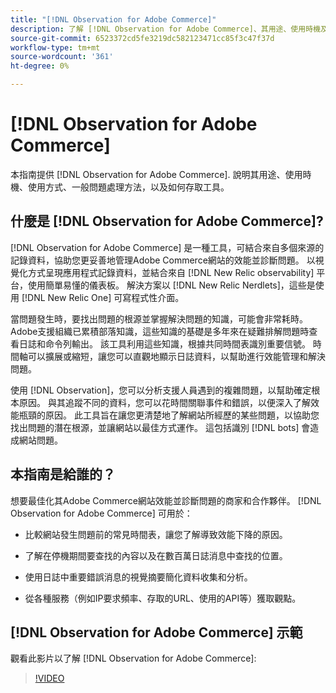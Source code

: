 ```yaml
---
title: "[!DNL Observation for Adobe Commerce]"
description: 了解 [!DNL Observation for Adobe Commerce]、其用途、使用時機及存取方式。
source-git-commit: 6523372cd5fe3219dc582123471cc85f3c47f37d
workflow-type: tm+mt
source-wordcount: '361'
ht-degree: 0%

---
```


# [!DNL Observation for Adobe Commerce]

本指南提供 [!DNL Observation for Adobe Commerce]. 說明其用途、使用時機、使用方式、一般問題處理方法，以及如何存取工具。

## 什麼是 [!DNL Observation for Adobe Commerce]?

[!DNL Observation for Adobe Commerce] 是一種工具，可結合來自多個來源的記錄資料，協助您更妥善地管理Adobe Commerce網站的效能並診斷問題。 以視覺化方式呈現應用程式記錄資料，並結合來自 [!DNL New Relic observability] 平台，使用簡單易懂的儀表板。 解決方案以 [!DNL New Relic Nerdlets]，這些是使用 [!DNL New Relic One] 可寫程式性介面。

當問題發生時，要找出問題的根源並掌握解決問題的知識，可能會非常耗時。 Adobe支援組織已累積部落知識，這些知識的基礎是多年來在疑難排解問題時查看日誌和命令列輸出。 該工具利用這些知識，根據共同時間表識別重要信號。 時間軸可以擴展或縮短，讓您可以直觀地顯示日誌資料，以幫助進行效能管理和解決問題。

使用 [!DNL Observation]，您可以分析支援人員遇到的複雜問題，以幫助確定根本原因。 與其追蹤不同的資料，您可以花時間關聯事件和錯誤，以便深入了解效能瓶頸的原因。 此工具旨在讓您更清楚地了解網站所經歷的某些問題，以協助您找出問題的潛在根源，並讓網站以最佳方式運作。 這包括識別 [!DNL bots] 會造成網站問題。

## 本指南是給誰的？

想要最佳化其Adobe Commerce網站效能並診斷問題的商家和合作夥伴。 [!DNL Observation for Adobe Commerce] 可用於：

* 比較網站發生問題前的常見時間表，讓您了解導致效能下降的原因。

* 了解在停機期間要查找的內容以及在數百萬日誌消息中查找的位置。

* 使用日誌中重要錯誤消息的視覺摘要簡化資料收集和分析。

* 從各種服務（例如IP要求頻率、存取的URL、使用的API等）獲取觀點。

## [!DNL Observation for Adobe Commerce] 示範

觀看此影片以了解 [!DNL Observation for Adobe Commerce]:

>[!VIDEO](https://video.tv.adobe.com/v/344444?quality=12)
